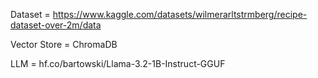 Dataset = https://www.kaggle.com/datasets/wilmerarltstrmberg/recipe-dataset-over-2m/data

Vector Store = ChromaDB

LLM = hf.co/bartowski/Llama-3.2-1B-Instruct-GGUF
